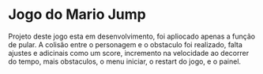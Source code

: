 # Jogo do Mario Jump

Projeto deste jogo esta em desenvolvimento, foi apliocado apenas a função de pular. A colisão entre o personagem e o obstaculo foi realizado, falta ajustes e adicinais como um score, incremento na velocidade ao decorrer do tempo, mais obstaculos, o menu iniciar, o restart do jogo, e o painel.
